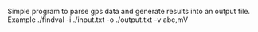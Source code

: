 Simple program to parse gps data and generate results into an output file.
Example
./findval -i ./input.txt -o ./output.txt -v abc,mV
